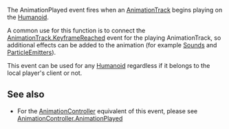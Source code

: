 The AnimationPlayed event fires when an [AnimationTrack](https://developer.roblox.com/en-us/api-reference/class/AnimationTrack) begins playing on the [Humanoid](https://developer.roblox.com/en-us/api-reference/class/Humanoid).

A common use for this function is to connect the [AnimationTrack.KeyframeReached](https://developer.roblox.com/en-us/api-reference/event/AnimationTrack/KeyframeReached) event for the playing AnimationTrack, so additional effects can be added to the animation (for example [Sounds](https://developer.roblox.com/en-us/api-reference/class/Sound) and [ParticleEmitters](https://developer.roblox.com/en-us/api-reference/class/ParticleEmitter)).

This event can be used for any [Humanoid](https://developer.roblox.com/en-us/api-reference/class/Humanoid) regardless if it belongs to the local player's client or not.

See also
--------

*   For the [AnimationController](https://developer.roblox.com/en-us/api-reference/class/AnimationController) equivalent of this event, please see [AnimationController.AnimationPlayed](https://developer.roblox.com/en-us/api-reference/event/AnimationController/AnimationPlayed)